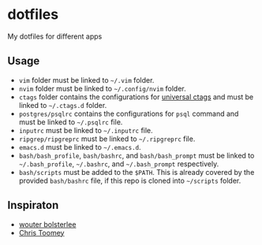 # dotfiles
My dotfiles for different apps

## Usage
- `vim` folder must be linked to `~/.vim` folder.
- `nvim` folder must be linked to `~/.config/nvim` folder.
- `ctags` folder contains the configurations for [universal ctags][ctags] and must be linked to `~/.ctags.d` folder.
- `postgres/psqlrc` contains the configurations for `psql` command and must be linked to `~/.psqlrc` file.
- `inputrc` must be linked to `~/.inputrc` file.
- `ripgrep/ripgreprc` must be linked to `~/.ripgreprc` file.
- `emacs.d` must be linked to `~/.emacs.d`.
- `bash/bash_profile`, `bash/bashrc`, and `bash/bash_prompt` must be linked to `~/.bash_profile`, `~/.bashrc`, and `~/.bash_prompt` respectively.
- `bash/scripts` must be added to the `$PATH`. This is already covered by the provided `bash/bashrc` file, if this repo is cloned into `~/scripts` folder.

## Inspiraton
- [wouter bolsterlee][wbolster-dotfiles]
- [Chris Toomey][christoomey-dotfiles]



[ctags]: https://github.com/universal-ctags/ctags
[wbolster-dotfiles]: https://github.com/wbolster/dotfiles
[christoomey-dotfiles]: https://github.com/christoomey/dotfiles
